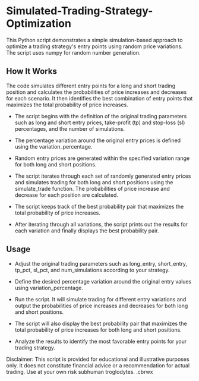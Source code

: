 # Simulated-Trading-Strategy-Optimization
This Python script demonstrates a simple simulation-based approach to optimize a trading strategy's entry points using random price variations. The script uses numpy for random number generation.

## How It Works

The code simulates different entry points for a long and short trading position and calculates the probabilities of price increases and decreases for each scenario. It then identifies the best combination of entry points that maximizes the total probability of price increases.

- The script begins with the definition of the original trading parameters such as long and short entry prices, take-profit (tp) and stop-loss (sl) percentages, and the number of simulations.

- The percentage variation around the original entry prices is defined using the variation_percentage.

- Random entry prices are generated within the specified variation range for both long and short positions.

- The script iterates through each set of randomly generated entry prices and simulates trading for both long and short positions using the simulate_trade function. The probabilities of price increase and decrease for each position are calculated.

- The script keeps track of the best probability pair that maximizes the total probability of price increases.

- After iterating through all variations, the script prints out the results for each variation and finally displays the best probability pair.

## Usage

- Adjust the original trading parameters such as long_entry, short_entry, tp_pct, sl_pct, and num_simulations according to your strategy.

- Define the desired percentage variation around the original entry values using variation_percentage.

- Run the script. It will simulate trading for different entry variations and output the probabilities of price increases and decreases for both long and short positions.

- The script will also display the best probability pair that maximizes the total probability of price increases for both long and short positions.

- Analyze the results to identify the most favorable entry points for your trading strategy.

Disclaimer: This script is provided for educational and illustrative purposes only. It does not constitute financial advice or a recommendation for actual trading. Use at your own risk subhuman troglodytes.
.cbrwx

